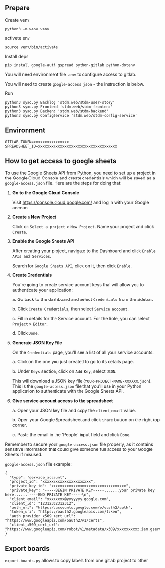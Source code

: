 ## Prepare

Create venv

```
python3 -m venv venv
```
activete env
```
source venv/bin/activate
```

Install deps

```
pip install google-auth gspread python-gitlab python-dotenv
```

You will need environment file `.env` to configure access to gitlab.

You will need to create `google-access.json` - the instruction is below.

Run
```
python3 sync.py Backlog 'stdm.web/stdm-user-story'
python3 sync.py Frontend 'stdm.web/stdm-frontend'
python3 sync.py Backend 'stdm.web/stdm-backend'
python3 sync.py ConfigService 'stdm.web/stdm-config-service'
```

## Environment

```
GITLAB_TOKEN=xxxxxxxxxxxxxxxx
SPREADSHEET_ID=xxxxxxxxxxxxxxxxxxxxxxxxxxxxxxxxxxxx
```


## How to get access to google sheets

To use the Google Sheets API from Python, you need to set up a project in the Google Cloud Console and create credentials which will be saved as a `google-access.json` file. Here are the steps for doing that:

1. **Go to the Google Cloud Console** 

   Visit https://console.cloud.google.com/ and log in with your Google account.

2. **Create a New Project**

   Click on `Select a project` > `New Project`. Name your project and click `Create`.

3. **Enable the Google Sheets API**

   After creating your project, navigate to the Dashboard and click `Enable APIs and Services`.

   Search for `Google Sheets API`, click on it, then click `Enable`.

4. **Create Credentials**

   You're going to create service account keys that will allow you to authenticate your application:
   
   a. Go back to the dashboard and select `Credentials` from the sidebar.
   
   b. Click `Create Credentials`, then select `Service account`.
   
   c. Fill in details for the Service account. For the Role, you can select `Project` > `Editor`.
   
   d. Click `Done`.

5. **Generate JSON Key File**

   On the `Credentials` page, you'll see a list of all your service accounts. 

   a. Click on the one you just created to go to its details page.
   
   b. Under `Keys` section, click on `Add Key`, select `JSON`.

   This will download a JSON key file (`YOUR-PROJECT-NAME-XXXXXX.json`). This is the `google-access.json` file that you'll use in your Python application to authenticate with the Google Sheets API.

6. **Give service account access to the spreadsheet**

    a. Open your JSON key file and copy the `client_email` value.

    b. Open your Google Spreadsheet and click `Share` button on the right top corner.

    c. Paste the email in the 'People' input field and click `Done`.

Remember to secure your `google-access.json` file properly, as it contains sensitive information that could give someone full access to your Google Sheets if misused.

`google-access.json` file example:

```
{
  "type": "service_account",
  "project_id": "xxxxxxxxxxxxxxxxxxxxxx",
  "private_key_id": "xxxxxxxxxxxxxxxxxxxxxxxxxxxxxxxxxx",
  "private_key": "-----BEGIN PRIVATE KEY-----.......your private key here.......----END PRIVATE KEY-----\n",
  "client_email": "xxxxxxxx@yyyyyyy.google.com",
  "client_id": "12312312312312",
  "auth_uri": "https://accounts.google.com/o/oauth2/auth",
  "token_uri": "https://oauth2.googleapis.com/token",
  "auth_provider_x509_cert_url": "https://www.googleapis.com/oauth2/v1/certs",
  "client_x509_cert_url": "https://www.googleapis.com/robot/v1/metadata/x509/xxxxxxxxxx.iam.gserviceaccount.com"
}
```

## Export boards

`export-boards.py` allows to copy labels from one gitlab project to other


